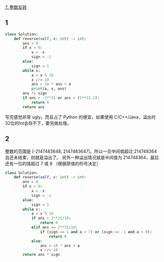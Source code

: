 [7. 整数反转](https://leetcode-cn.com/problems/reverse-integer/)

## 1

```py
class Solution:
    def reverse(self, x: int) -> int:
        ans = 0
        if x < 0:
            x = -x
            sign = -1
        else:
            sign = 1
        while x:
            a = x % 10
            x //= 10
            ans = 10 * ans + a
            print(a, x, ans)
        ans *= sign
        if ans < -2**31 or ans > (2**31-1):
            return 0
        return ans
```

写完感觉非常 ugly。而且占了 Python 的便宜，如果使用 C/C++/Java，溢出时 32位的Int会存不下，要另做处理。

## 2

整数的范围是 [-2147483648, 2147483647]。所以一旦中间值超过 214748364 且还未结束，则就是溢出了。
另外一种溢出情况就是中间值为 214748364，最后还有一位的值超过 7 或 8 （根据原值的符号决定）

```py
class Solution:
    def reverse(self, x: int) -> int:
        ans = 0
        if x < 0:
            x = -x
            sign = -1
        else:
            sign = 1
        while x:
            a = x % 10
            if ans > 2**31/10:
                return 0
            elif ans == 2**31/10:
                if (sign == 1 and a > 7) or (sign == -1 and a > 8):
                    return 0
            else:
                ans = 10 * ans + a
                x //= 10
        return ans * sign
```
